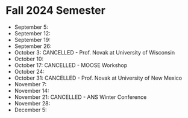 # Fall 2024 Semester

- September 5:
- September 12:
- September 19:
- September 26:
- October 3: CANCELLED - Prof. Novak at University of Wisconsin
- October 10:
- October 17: CANCELLED - MOOSE Workshop
- October 24:
- October 31: CANCELLED - Prof. Novak at University of New Mexico
- November 7:
- November 14:
- November 21: CANCELLED - ANS Winter Conference
- November 28:
- December 5:
